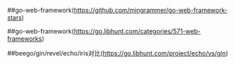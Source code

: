 
##go-web-framework(https://github.com/mingrammer/go-web-framework-stars)

##go-web-framework(https://go.libhunt.com/categories/571-web-frameworks)

##beego/gin/revel/echo/iris对比(https://go.libhunt.com/project/echo/vs/gin)


